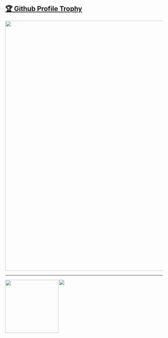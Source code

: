 <a href="https://github.com/herthiem/github-profile-trophy"><h2>🏆 Github Profile Trophy</h2></a>
<a href="https://github.com/hertheim/github-profile-trophy">
  <img width=800 src="https://github-profile-trophy.vercel.app/?username=hertheim&column=8&theme=gruvbox&no-frame=true"/>
</a>


---

<div>
  <img height="170" align="left" src="https://github-readme-stats.vercel.app/api?username=hertheim&count_private=true&include_all_commits=true" />
  <img src="https://github-readme-stats.vercel.app/api/top-langs/?username=hertheim&layout=compact" />
</div>
